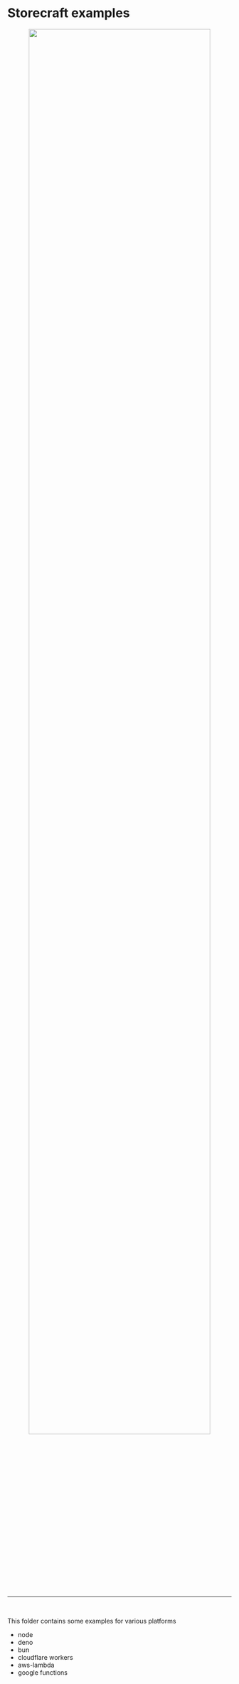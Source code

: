 # **Storecraft** examples

<div style="text-align:center">
  <img src='https://storecraft.app/storecraft-color.svg' 
       width='90%' />
</div><hr/><br/>

This folder contains some examples for various platforms
- node
- deno
- bun
- cloudflare workers
- aws-lambda
- google functions